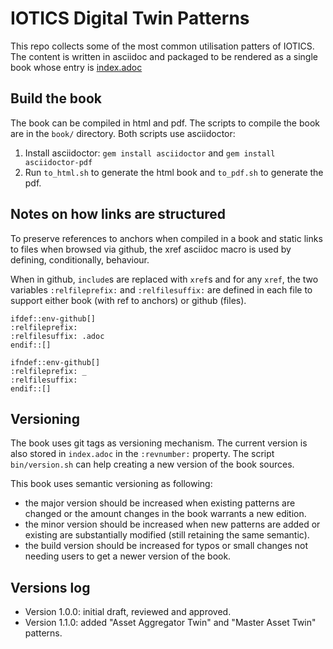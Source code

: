 # IOTICS Digital Twin Patterns

This repo collects some of the most common utilisation patters of IOTICS.
The content is written in asciidoc and packaged to be rendered as a single book whose entry is [index.adoc](index.adoc)

## Build the book

The book can be compiled in html and pdf. The scripts to compile the book are in the `book/` directory.
Both scripts use asciidoctor:

1. Install asciidoctor: `gem install asciidoctor` and `gem install asciidoctor-pdf`
2. Run `to_html.sh` to generate the html book and `to_pdf.sh` to generate the pdf.

## Notes on how links are structured

To preserve references to anchors when compiled in a book and static links to files when browsed via github, the xref asciidoc macro is used by defining, conditionally, behaviour.

When in github, `include`s are replaced with `xref`s and for any `xref`, the two variables `:relfileprefix:` and `:relfilesuffix:` are defined in each file to support either book (with ref to anchors) or github (files).

```asciidoc
ifdef::env-github[]
:relfileprefix: 
:relfilesuffix: .adoc
endif::[]
```

```asciidoc
ifndef::env-github[]
:relfileprefix: _
:relfilesuffix: 
endif::[]
```


## Versioning

The book uses git tags as versioning mechanism. The current version is also stored in `index.adoc` in the `:revnumber:` property. The script `bin/version.sh` can help creating a new version of the book sources.

This book uses semantic versioning as following:

* the major version should be increased when existing patterns are changed or the amount changes in the book warrants a new edition.
* the minor version should be increased when new patterns are added or existing are substantially modified (still retaining the same semantic).
* the build version should be increased for typos or small changes not needing users to get a newer version of the book.

## Versions log

* Version 1.0.0: initial draft, reviewed and approved.
* Version 1.1.0: added "Asset Aggregator Twin" and "Master Asset Twin" patterns.
